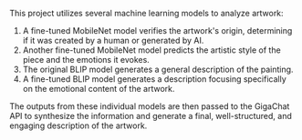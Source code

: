 This project utilizes several machine learning models to analyze artwork:

1. A fine-tuned MobileNet model verifies the artwork's origin, determining if it was created by a human or generated by AI.
2. Another fine-tuned MobileNet model predicts the artistic style of the piece and the emotions it evokes.
3. The original BLIP model generates a general description of the painting.
4. A fine-tuned BLIP model generates a description focusing specifically on the emotional content of the artwork.

The outputs from these individual models are then passed to the GigaChat API to synthesize the information and generate a final, well-structured, and engaging description of the artwork.
